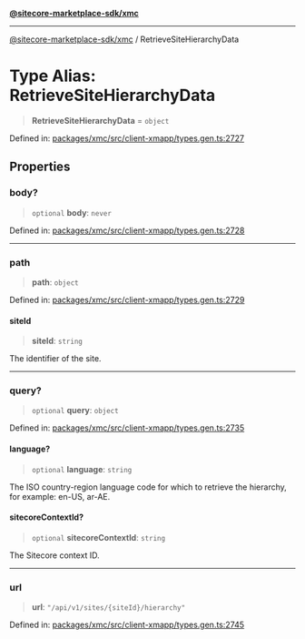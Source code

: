 [**@sitecore-marketplace-sdk/xmc**](../README.md)

***

[@sitecore-marketplace-sdk/xmc](../README.md) / RetrieveSiteHierarchyData

# Type Alias: RetrieveSiteHierarchyData

> **RetrieveSiteHierarchyData** = `object`

Defined in: [packages/xmc/src/client-xmapp/types.gen.ts:2727](https://github.com/Sitecore/sitecore-marketplace-sdk/blob/af886e6134b8d1079ef5b8ef70b7eb2f1d9c8aeb/packages/xmc/src/client-xmapp/types.gen.ts#L2727)

## Properties

### body?

> `optional` **body**: `never`

Defined in: [packages/xmc/src/client-xmapp/types.gen.ts:2728](https://github.com/Sitecore/sitecore-marketplace-sdk/blob/af886e6134b8d1079ef5b8ef70b7eb2f1d9c8aeb/packages/xmc/src/client-xmapp/types.gen.ts#L2728)

***

### path

> **path**: `object`

Defined in: [packages/xmc/src/client-xmapp/types.gen.ts:2729](https://github.com/Sitecore/sitecore-marketplace-sdk/blob/af886e6134b8d1079ef5b8ef70b7eb2f1d9c8aeb/packages/xmc/src/client-xmapp/types.gen.ts#L2729)

#### siteId

> **siteId**: `string`

The identifier of the site.

***

### query?

> `optional` **query**: `object`

Defined in: [packages/xmc/src/client-xmapp/types.gen.ts:2735](https://github.com/Sitecore/sitecore-marketplace-sdk/blob/af886e6134b8d1079ef5b8ef70b7eb2f1d9c8aeb/packages/xmc/src/client-xmapp/types.gen.ts#L2735)

#### language?

> `optional` **language**: `string`

The ISO country-region language code for which to retrieve the hierarchy, for example: en-US, ar-AE.

#### sitecoreContextId?

> `optional` **sitecoreContextId**: `string`

The Sitecore context ID.

***

### url

> **url**: `"/api/v1/sites/{siteId}/hierarchy"`

Defined in: [packages/xmc/src/client-xmapp/types.gen.ts:2745](https://github.com/Sitecore/sitecore-marketplace-sdk/blob/af886e6134b8d1079ef5b8ef70b7eb2f1d9c8aeb/packages/xmc/src/client-xmapp/types.gen.ts#L2745)
